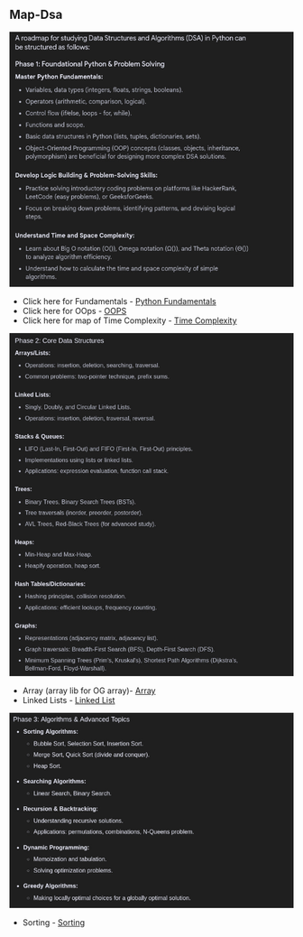 ## Map-Dsa
![python foundation](image.png)
- Click here for Fundamentals - [Python Fundamentals](https://www.w3schools.com/python/default.asp)
- Click here for OOps - [OOPS](/OOPS.md)
- Click here for map of Time Complexity - [Time Complexity](/Time_complesity.md)

![Core data structures](image-1.png)
- Array (array lib for OG array)- [Array](/array.ipynb)
- Linked Lists - [Linked List](/LinkedList.md)


![Algorithams and Advanced topics](image-3.png)
- Sorting - [Sorting](/Sorting.ipynb)
